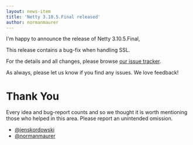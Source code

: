 ```yaml
---
layout: news-item
title: 'Netty 3.10.5.Final released'
author: normanmaurer
---
```


I'm happy to announce the release of Netty 3.10.5.Final,

This release contains a bug-fix when handling SSL.

For the details and all changes, please browse [our issue tracker](https://github.com/netty/netty/issues?q=milestone%3A3.10.5.Final).

As always, please let us know if you find any issues. We love feedback!

# Thank You

Every idea and bug-report counts and so we thought it is worth mentioning those who helped in this area. Please report an unintended omission.

* [@jenskordowski](https://github.com/jenskordowski)
* [@normanmaurer](https://github.com/normanmaurer)
